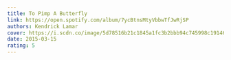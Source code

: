 ```yaml
---
title: To Pimp A Butterfly
link: https://open.spotify.com/album/7ycBtnsMtyVbbwTfJwRjSP
authors: Kendrick Lamar
cover: https://i.scdn.co/image/5d78516b21c1845a1fc3b2bbb94c745998c19146
date: 2015-03-15
rating: 5
---
```

